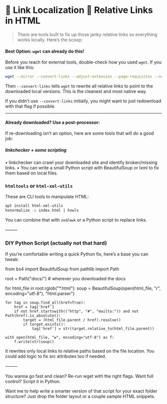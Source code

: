 # 󰌝 Link Localization   Relative Links in HTML

> There are tools built to fix up those janky relative links so everything works locally. Here’s the scoop:

#### Best Option: `wget` can already do this!

Before you reach for external tools, double-check how you used `wget`. If you use it like this:

```bash
wget --mirror --convert-links --adjust-extension --page-requisites --no-parent <htmlLink>
```

Then `--convert-links` tells `wget` to rewrite all relative links to point to the downloaded local versions. This is the cleanest and most native way.

If you didn’t use `--convert-links` initially, you might want to just redownload with that flag if possible.

---

#### Already downloaded? Use a post-processor:

If re-downloading isn’t an option, here are some tools that will do a good job:

##### linkchecker + some scripting
•	linkchecker can crawl your downloaded site and identify broken/missing links.
•	You can write a small Python script with BeautifulSoup or lxml to fix them based on local files.

### `htmltools` or `html-xml-utils`

These are CLI tools to manipulate HTML:

```bash
apt install html-xml-utils
hxnormalize -x index.html | hxwls
```

You can combine that with `sed`/`awk` or a Python script to replace links.

⸻

### DIY Python Script (actually not that hard)

If you’re comfortable writing a quick Python fix, here’s a base you can tweak:

from bs4 import BeautifulSoup
from pathlib import Path

root = Path("docs/")  # wherever you downloaded the docs

for html_file in root.rglob("*.html"):
    soup = BeautifulSoup(open(html_file, "r", encoding="utf-8"), "html.parser")

    for tag in soup.find_all(href=True):
        href = tag['href']
        if not href.startswith(("http", "#", "mailto:")) and not Path(href).is_absolute():
            target = (html_file.parent / href).resolve()
            if target.exists():
                tag['href'] = str(target.relative_to(html_file.parent))

    with open(html_file, "w", encoding="utf-8") as f:
        f.write(str(soup))

It rewrites only local links to relative paths based on the file location. You could add logic to fix src attributes too if needed.

⸻

You wanna go fast and clean? Re-run wget with the right flags. Want full control? Script it in Python.

Want me to help write a smarter version of that script for your exact folder structure? Just drop the folder layout or a couple sample HTML snippets.
